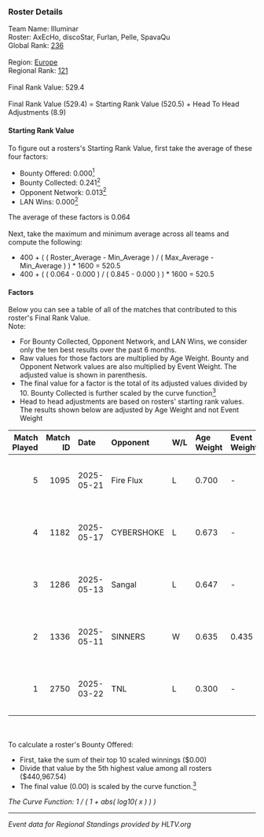 ### Roster Details<br />
Team Name: Illuminar<br />
Roster: AxEcHo, discoStar, Furlan, Pelle, SpavaQu<br />
Global Rank: [236](../../standings_global_2025_08_04.md)<br />
<br />
Region: [Europe]( ../../standings_europe_2025_08_04.md)<br />
Regional Rank: [121]( ../../standings_europe_2025_08_04.md)<br />
<br />
Final Rank Value:  529.4<br />
<br />
Final Rank Value (529.4) = Starting Rank Value (520.5) + Head To Head Adjustments (8.9)<br />

#### Starting Rank Value<br />
To figure out a rosters's Starting Rank Value, first take the average of these four factors:<br />
- Bounty Offered: 0.000[<sup>1</sup>](#table2)
- Bounty Collected: 0.241[<sup>2</sup>](#table1)
- Opponent Network: 0.013[<sup>2</sup>](#table1)
- LAN Wins: 0.000[<sup>2</sup>](#table1)

The average of these factors is 0.064<br />
<br />
Next, take the maximum and minimum average across all teams and compute the following:<br />
- 400 + ( ( Roster_Average - Min_Average ) / ( Max_Average - Min_Average ) ) * 1600 = 520.5
- 400 + ( ( 0.064 - 0.000 ) / ( 0.845 - 0.000 ) ) * 1600 = 520.5


#### Factors<br />
Below you can see a table of all of the matches that contributed to this roster's Final Rank Value.<br />
Note:<br />

- For Bounty Collected, Opponent Network, and LAN Wins, we consider only the ten best results over the past 6 months.
- Raw values for those factors are multiplied by Age Weight. Bounty and Opponent Network values are also multiplied by Event Weight. The adjusted value is shown in parenthesis.
- The final value for a factor is the total of its adjusted values divided by 10. Bounty Collected is further scaled by the curve function[<sup>3</sup>](#curveFunction)
- Head to head adjustments are based on rosters' starting rank values. The results shown below are adjusted by Age Weight and not Event Weight
<span id="table1"></span><br />


| Match Played | Match ID | Date       | Opponent   | W/L | Age Weight | Event Weight | Bounty Collected | Opponent Network | LAN Wins  | H2H Adj. | Roster                                    |
| -: | -: | :- | :- | :- | :- | :- | :- | :- | :- | -: | :- |
|            5 |     1095 | 2025-05-21 | Fire Flux  | L   | 0.700      | -            | -                | -                | -         |    -4.31 | AxEcHo, discoStar, Furlan, Pelle, SpavaQu |
|            4 |     1182 | 2025-05-17 | CYBERSHOKE | L   | 0.673      | -            | -                | -                | -         |    -2.13 | AxEcHo, discoStar, Furlan, Pelle, SpavaQu |
|            3 |     1286 | 2025-05-13 | Sangal     | L   | 0.647      | -            | -                | -                | -         |    -1.83 | AxEcHo, discoStar, Furlan, Pelle, SpavaQu |
|            2 |     1336 | 2025-05-11 | SINNERS    | W   | 0.635      | 0.435        | 0.026 (0.007)    | 0.481 (0.133)    | 0 (0.000) |    17.49 | AxEcHo, discoStar, Furlan, Pelle, SpavaQu |
|            1 |     2750 | 2025-03-22 | TNL        | L   | 0.300      | -            | -                | -                | -         |    -0.30 | AxEcHo, Furlan, next1me, Pelle, SpavaQu   |

<br />
<span id="table2"></span><br />
To calculate a roster's Bounty Offered:<br />

- First, take the sum of their top 10 scaled winnings ($0.00)
- Divide that value by the 5th highest value among all rosters ($440,967.54)
- The final value (0.00) is scaled by the curve function.[<sup>3</sup>](#curveFunction)

<span id="curveFunction"></span>_The Curve Function: 1 / ( 1 + abs( log10( x ) ) )_<br />

---
_Event data for Regional Standings provided by HLTV.org_<br />
